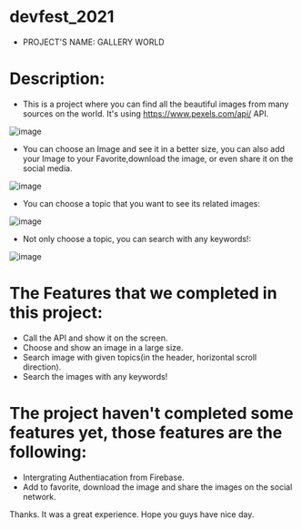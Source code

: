 # devfest_2021

- PROJECT'S NAME: GALLERY WORLD

# Description: 

+ This is a project where you can find all the beautiful images from many sources on the world. It's using https://www.pexels.com/api/ API.

![image](https://user-images.githubusercontent.com/68997072/145137239-8fbb2d59-b8d1-49fd-ad7d-4e9ea2bf37ed.png)

+ You can choose an Image and see it in a better size, you can also add your Image to your Favorite,download the image, or even share it on the social media.

![image](https://user-images.githubusercontent.com/68997072/145137425-d91d9894-8a18-4647-9473-db3fd751f180.png)

+ You can choose a topic that you want to see its related images: 

![image](https://user-images.githubusercontent.com/68997072/145137976-b48234a5-6987-448c-96ec-94962794c9a9.png)

+ Not only choose a topic, you can search with any keywords!:

![image](https://user-images.githubusercontent.com/68997072/145138262-ee4ada88-47a0-44c6-b611-30e888100f37.png)


# The Features that we completed in this project:
+  Call the API and show it on the screen.
+  Choose and show an image in a large size.
+  Search image with given topics(in the header, horizontal scroll direction).
+  Search the images with any keywords!

# The project haven't completed some features yet, those features are the following:
+ Intergrating Authentiacation from Firebase.
+ Add to favorite, download the image and share the images on the social network.


Thanks. It was a great experience. Hope you guys have nice day. 
